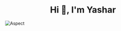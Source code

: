 <h1 align="center">Hi 👋, I'm Yashar</h1>

![Aspect](https://github-readme-stats.vercel.app/api?username=theaspectdev&show_icons=true&theme=shadow_red)
